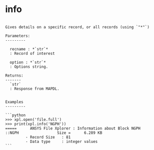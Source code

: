 # info

````{method} ansXpl.info(recname, option='')

Gives details on a specific record, or all records (using `"*"`)

Parameters:
---------

  recname : *`str`*
  : Record of interest

  option : *`str`*
  : Options string.

Returns:
-------
  `str`
  : Response from MAPDL.


Examples
---------

```python
>>> xpl.open('file.full')
>>> print(xpl.info('NGPH'))
=====      ANSYS File Xplorer : Information about Block NGPH
::NGPH                 Size =      6.289 KB
         - Record Size   : 81
         - Data type     : integer values
```



````